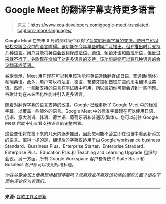 # Google Meet 的翻译字幕支持更多语言

> 原文：<https://www.xda-developers.com/google-meet-translated-captions-more-languages/>

Google Meet 在去年 9 月的测试版中获得了[对实时翻译字幕的支持，使用户可以轻松克服会议中的语言障碍。该功能在今年早些时候广泛推出，但在推出时只支持几种语言。用户只能将英语会议翻译成法语、德语、葡萄牙语和西班牙语，但反过来就不行了。谷歌现在增加了对更多语言的支持，该功能最终可以将几种语言的会议翻译成英语。](https://www.xda-developers.com/overcome-language-barriers-live-translated-captions-google-meet/)

谷歌表示，Meet 用户现在可以利用该功能将英语通话翻译成日语、普通话(简体)和瑞典语。此外，用户可以将法语、德语、葡萄牙语和西班牙语的来电翻译成英语。然而，一些新支持的语言在测试版中可用，所以最初你可能会遇到一些问题。谷歌计划在未来优化性能并引入更多语言。

随着对翻译字幕的语言支持的改进，Google 已经更新了 Google Meet 中的标准字幕，以覆盖一些额外的语言。Google Meet 中的标准字幕现在可以使用日语、俄语、意大利语、韩语、荷兰语、葡萄牙语和普通话(繁体)。您可以前往 Google Meet 帮助中心查看支持语言的完整列表。

这些变化将在接下来的几天内逐步推出，因此您可能不会立即在设置中看到新添加的语言。值得一提的是，翻译后的字幕仅适用于由 Google worksap ce business Standard、Bussiness Plus、Enterprise Starter、Enterprise Standard、Enterprise Plus、Education Plus 和 Teaching and Learning Upgrade 组织的会议。另一方面，所有 Google Workspace 客户和传统 G Suite Basic 和 Business 客户都可以使用标准标题。

*你在谷歌会议上使用现场翻译字幕吗？您喜欢或不喜欢该功能的哪些方面？请在下面的评论区告诉我们。*

* * *

**来源:** [谷歌工作区更新](https://workspaceupdates.googleblog.com/2022/12/more-languages-for-captions-and-translated-captions-in-google-meet.html)